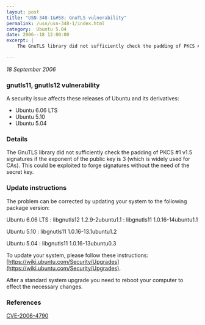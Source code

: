 ```yaml
---
layout: post
title: "USN-348-1&#58; GnuTLS vulnerability"
permalink: /usn/usn-348-1/index.html
category:  Ubuntu 5.04
date: 2006--18 12:00:00
excerpt: |
    The GnuTLS library did not sufficiently check the padding of PKCS #1 v1.5 signatures if the exponent of the public key is 3 (which is widely used for CAs). This could be exploited to forge signatures without the need of the secret key.
    
--- 
```

 
 

*18 September 2006*

### gnutls11, gnutls12 vulnerability

A security issue affects these releases of Ubuntu and its derivatives:

* Ubuntu 6.06 LTS
* Ubuntu 5.10
* Ubuntu 5.04

### Details

The GnuTLS library did not sufficiently check the padding of PKCS #1 v1.5 signatures if the exponent of the public key is 3 (which is widely used for CAs). This could be exploited to forge signatures without the need of the secret key.

### Update instructions

The problem can be corrected by updating your system to the following package version:

Ubuntu 6.06 LTS
 : libgnutls12 <span>1.2.9-2ubuntu1.1</span>
 : libgnutls11 <span>1.0.16-14ubuntu1.1</span>

Ubuntu 5.10
 : libgnutls11 <span>1.0.16-13.1ubuntu1.2</span>

Ubuntu 5.04
 : libgnutls11 <span>1.0.16-13ubuntu0.3</span>

To update your system, please follow these instructions: [https://wiki.ubuntu.com/Security/Upgrades](https://wiki.ubuntu.com/Security/Upgrades).

After a standard system upgrade you need to reboot your computer to effect the necessary changes.

### References

 
 [CVE-2006-4790](http://people.ubuntu.com/~ubuntu-security/cve/CVE-2006-4790)
 

